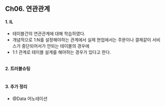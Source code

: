 ## Ch06. 연관관계
#### 1. IL
- 테이블간의 연관관계에 대해 학습하였다.
- 개념적으로 1:N를 설정해야하는 관계에서 실제 현업에서는 주문이나 결제같이 서비스가 중단되어서가 안되는 테이블의 경우에
- 1:1 관계로 테이블 설계를 해야하는 경우가 있다고 한다.
```

```

#### 2. 트러블슈팅

```

```

#### 3. 추가 정리
- @Data 어노테이션
